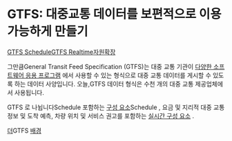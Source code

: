 # GTFS: 대중교통 데이터를 보편적으로 이용 가능하게 만들기

<div class="landing-page">
    <a class="button" href="schedule">GTFS Schedule</a><a class="button" href="realtime">GTFS Realtime</a><a class="button" href="resources">자원</a><a class="button" href="extensions">확장</a>
</div>

그만큼General Transit Feed Specification (GTFS)는 대중 교통 기관이 [다양한 소프트웨어 응용 프로그램](resources/apps) 에서 사용할 수 있는 형식으로 대중 교통 데이터를 게시할 수 있도록 하는 데이터 사양입니다. 오늘,GTFS 데이터 형식은 수천 개의 대중 교통 제공업체에서 사용됩니다.

GTFS 로 나뉩니다Schedule 포함하는 [구성 요소](schedule)Schedule , 요금 및 지리적 대중 교통 정보 및 도착 예측, 차량 위치 및 서비스 권고를 포함하는 [실시간 구성 요소](realtime) .

[더](background.md)GTFS [배경](background.md)
